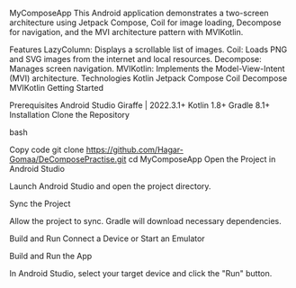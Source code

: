 MyComposeApp
This Android application demonstrates a two-screen architecture using Jetpack Compose, Coil for image loading, Decompose for navigation, and the MVI architecture pattern with MVIKotlin.

Features
LazyColumn: Displays a scrollable list of images.
Coil: Loads PNG and SVG images from the internet and local resources.
Decompose: Manages screen navigation.
MVIKotlin: Implements the Model-View-Intent (MVI) architecture.
Technologies
Kotlin
Jetpack Compose
Coil
Decompose
MVIKotlin
Getting Started

Prerequisites
Android Studio Giraffe | 2022.3.1+
Kotlin 1.8+
Gradle 8.1+
Installation
Clone the Repository

bash

Copy code
git clone https://github.com/Hagar-Gomaa/DeComposePractise.git
cd MyComposeApp
Open the Project in Android Studio

Launch Android Studio and open the project directory.

Sync the Project

Allow the project to sync. Gradle will download necessary dependencies.

Build and Run
Connect a Device or Start an Emulator

Build and Run the App

In Android Studio, select your target device and click the "Run" button.
